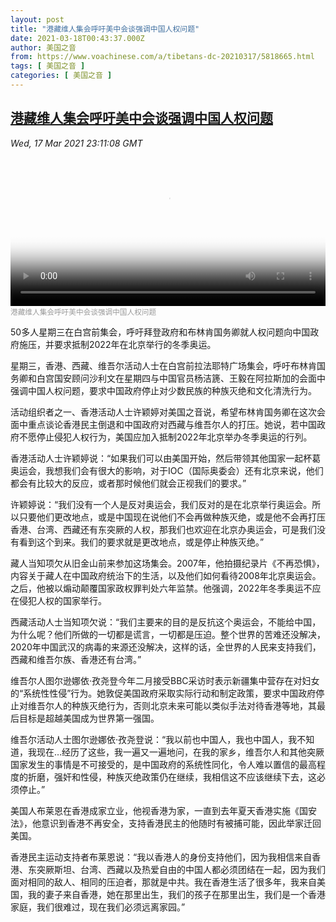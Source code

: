 ```yaml
---
layout: post
title: "港藏维人集会呼吁美中会谈强调中国人权问题"
date: 2021-03-18T00:43:37.000Z
author: 美国之音
from: https://www.voachinese.com/a/tibetans-dc-20210317/5818665.html
tags: [ 美国之音 ]
categories: [ 美国之音 ]
---
```

<!--1616028217000-->
[港藏维人集会呼吁美中会谈强调中国人权问题](https://www.voachinese.com/a/tibetans-dc-20210317/5818665.html)
------

<div>
<div><i>Wed, 17 Mar 2021 23:11:08 GMT</i></div><video poster="https://images.weserv.nl?url=gdb.voanews.com/ca146233-bd4e-42e1-8992-86c7be53f934_tv_r1_s_w900.jpg" src="https://av.voanews.com/Videoroot/Pangeavideo/2021/03/c/ca/ca146233-bd4e-42e1-8992-86c7be53f934_240p.mp4" style="width:100%" controls></video><div><small style="color: #999;">港藏维人集会呼吁美中会谈强调中国人权问题</small></div><p>50多人星期三在白宫前集会，呼吁拜登政府和布林肯国务卿就人权问题向中国政府施压，并要求抵制2022年在北京举行的冬季奥运。</p><p>星期三，香港、西藏、维吾尔活动人士在白宫前拉法耶特广场集会，呼吁布林肯国务卿和白宫国安顾问沙利文在星期四与中国官员杨洁篪、王毅在阿拉斯加的会面中强调中国人权问题，要求中国政府停止对少数民族的种族灭绝和文化清洗行为。</p><p>活动组织者之一、香港活动人士许颖婷对美国之音说，希望布林肯国务卿在这次会面中重点谈论香港民主倒退和中国政府对西藏与维吾尔人的打压。她说，若中国政府不愿停止侵犯人权行为，美国应加入抵制2022年北京举办冬季奥运的行列。</p><p>香港活动人士许颖婷说：“如果我们可以由美国开始，然后带领其他国家一起杯葛奥运会，我想我们会有很大的影响，对于IOC（国际奥委会）还有北京来说，他们都会有比较大的反应，或者那时候他们就会正视我们的要求。”</p><p>许颖婷说：“我们没有一个人是反对奥运会，我们反对的是在北京举行奥运会。所以只要他们更改地点，或是中国现在说他们不会再做种族灭绝，或是他不会再打压香港、台湾、西藏还有东突厥的人权，那我们也欢迎在北京办奥运会，可是我们没有看到这个到来。我们的要求就是更改地点，或是停止种族灭绝。” </p><p>藏人当知项欠从旧金山前来参加这场集会。2007年，他拍摄纪录片《不再恐惧》，内容关于藏人在中国政府统治下的生活，以及他们如何看待2008年北京奥运会。之后，他被以煽动颠覆国家政权罪判处六年监禁。他强调，2022年冬季奥运不应在侵犯人权的国家举行。</p><p>西藏活动人士当知项欠说：“我们主要来的目的是反抗这个奥运会，不能给中国，为什么呢？他们所做的一切都是谎言，一切都是压迫。整个世界的苦难还没解决，2020年中国武汉的病毒的来源还没解决，这样的话，全世界的人民来支持我们，西藏和维吾尔族、香港还有台湾。”</p><p>维吾尔人图尔逊娜依·孜尧登今年二月接受BBC采访时表示新疆集中营存在对妇女的“系统性性侵”行为。她敦促美国政府采取实际行动和制定政策，要求中国政府停止对维吾尔人的种族灭绝行为，否则北京未来可能以类似手法对待香港等地，其最后目标是超越美国成为世界第一强国。</p><p>维吾尔活动人士图尔逊娜依·孜尧登说：“我以前也中国人，我也中国人，我不知道，我现在…经历了这些，我一遍又一遍地问，在我的家乡，维吾尔人和其他突厥国家发生的事情是不可接受的，是中国政府的系统性同化，令人难以置信的最高程度的折磨，强奸和性侵，种族灭绝政策仍在继续，我相信这不应该继续下去，这必须停止。”</p><p>美国人布莱恩在香港成家立业，他视香港为家，一直到去年夏天香港实施《国安法》，他意识到香港不再安全，支持香港民主的他随时有被捕可能，因此举家迁回美国。</p><p>香港民主运动支持者布莱恩说：“我以香港人的身份支持他们，因为我相信来自香港、东突厥斯坦、台湾、西藏以及热爱自由的中国人都必须团结在一起，因为我们面对相同的敌人、相同的压迫者，那就是中共。我在香港生活了很多年，我来自美国，我的妻子来自香港，她在那里出生，我们的孩子在那里出生，我们是一个香港家庭，我们很难过，现在我们必须远离家园。”</p>
</div>
